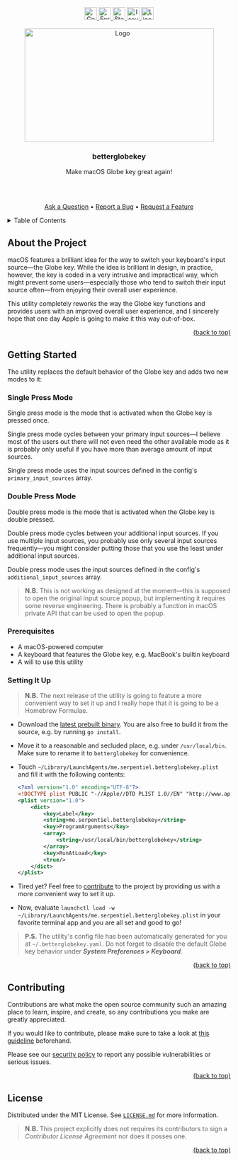 <!-- markdownlint-disable -->
<div id="top"></div>

<div align="center">
  <a href="https://github.com/Serpentiel/betterglobekey/graphs/contributors">
    <img src="https://img.shields.io/github/contributors/Serpentiel/betterglobekey.svg?style=for-the-badge" alt="Contributors" height="28">
  </a>
  <a href="https://github.com/Serpentiel/betterglobekey/network/members">
    <img src="https://img.shields.io/github/forks/Serpentiel/betterglobekey.svg?style=for-the-badge" alt="Forks" height="28">
  </a>
  <a href="https://github.com/Serpentiel/betterglobekey/stargazers">
    <img src="https://img.shields.io/github/stars/Serpentiel/betterglobekey.svg?style=for-the-badge" alt="Stars" height="28">
  </a>
  <a href="https://github.com/Serpentiel/betterglobekey/issues">
    <img src="https://img.shields.io/github/issues/Serpentiel/betterglobekey.svg?style=for-the-badge" alt="Issues" height="28">
  </a>
  <a href="https://github.com/Serpentiel/betterglobekey/blob/main/LICENSE.md">
    <img src="https://img.shields.io/github/license/Serpentiel/betterglobekey.svg?style=for-the-badge" alt="License" height="28">
  </a>
  <br>
  <br>
  <a href="https://github.com/Serpentiel/betterglobekey">
    <img src="https://github.com/Serpentiel/betterglobekey/blob/repo-assets/README.md/logo.png" alt="Logo" width="427" height="256">
  </a>
  <h3>betterglobekey</h3>
  <p>Make macOS Globe key great again!</p>
  <br>
  <br>
  <p>
    <a href="https://github.com/Serpentiel/betterglobekey/issues/new?labels=question&template=01_question.md">Ask a Question</a>
    &bullet;
    <a href="https://github.com/Serpentiel/betterglobekey/issues/new?labels=bug&template=02_bug.md">Report a Bug</a>
    &bullet;
    <a href="https://github.com/Serpentiel/betterglobekey/issues/new?labels=enhancement&template=03_feature.md">Request a Feature</a>
  </p>
</div>
<details>
  <summary>Table of Contents</summary>
  <ul>
    <li>
      <a href="#about-the-project">1. About this Project</a>
    </li>
    <li>
      <a href="#getting-started">2. Getting Started</a>
      <ul>
        <li>
          <a href="#prerequisites">2.1. Prerequisites</a>
        </li>
        <li>
          <a href="#setting-it-up">2.2. Setting It Up</a>
        </li>
      </ul>
    </li>
    <li>
      <a href="#contributing">3. Contributing</a>
    </li>
    <li>
      <a href="#license">4. License</a>
    </li>
  </ul>
</details>
<!-- markdownlint-restore -->

## About the Project

macOS features a brilliant idea for the way to switch your keyboard's input source—the Globe key. While the idea is
brilliant in design, in practice, however, the key is coded in a very intrusive and impractical way, which might
prevent some users—especially those who tend to switch their input source often—from enjoying their overall user
experience.

This utility completely reworks the way the Globe key functions and provides users with an improved overall user
experience, and I sincerely hope that one day Apple is going to make it this way out-of-box.

<!-- markdownlint-disable -->
<p align="right"><a href="#top">(back to top)</a></p>
<!-- markdownlint-restore -->

## Getting Started

The utility replaces the default behavior of the Globe key and adds two new modes to it:

### Single Press Mode

Single press mode is the mode that is activated when the Globe key is pressed once.

Single press mode cycles between your primary input sources—I believe most of the users out there will not even need
the other available mode as it is probably only useful if you have more than average amount of input sources.

Single press mode uses the input sources defined in the config's `primary_input_sources` array.

### Double Press Mode

Double press mode is the mode that is activated when the Globe key is double pressed.

Double press mode cycles between your additional input sources. If you use multiple input sources, you
probably use only several input sources frequently—you might consider putting those that you use the least under
additional input sources.

Double press mode uses the input sources defined in the config's `additional_input_sources` array.

> **N.B.** This is not working as designed at the moment—this is supposed to open the original input source popup, but
> implementing it requires some reverse engineering. There is probably a function in macOS private API that can be used
> to open the popup.

### Prerequisites

- A macOS-powered computer
- A keyboard that features the Globe key, e.g. MacBook's builtin keyboard
- A will to use this utility

### Setting It Up

> **N.B.** The next release of the utility is going to feature a more convenient way to set it up and I really hope
> that it is going to be a Homebrew Formulae.

- Download the [latest prebuilt binary](https://github.com/Serpentiel/betterglobekey/releases/latest). You are also
  free to build it from the source, e.g. by running `go install`.
- Move it to a reasonable and secluded place, e.g. under `/usr/local/bin`. Make sure to rename it to `betterglobekey`
  for convenience.
- Touch `~/Library/LaunchAgents/me.serpentiel.betterglobekey.plist` and fill it with the following contents:

  ```xml
  <?xml version="1.0" encoding="UTF-8"?>
  <!DOCTYPE plist PUBLIC "-//Apple//DTD PLIST 1.0//EN" "http://www.apple.com/DTDs/PropertyList-1.0.dtd">
  <plist version="1.0">
      <dict>
          <key>Label</key>
          <string>me.serpentiel.betterglobekey</string>
          <key>ProgramArguments</key>
          <array>
              <string>/usr/local/bin/betterglobekey</string>
          </array>
          <key>RunAtLoad</key>
          <true/>
      </dict>
  </plist>
  ```

- Tired yet? Feel free to [contribute](#contributing) to the project by providing us with a more convenient way to set
  it up.
- Now, evaluate `launchctl load -w ~/Library/LaunchAgents/me.serpentiel.betterglobekey.plist` in your favorite
  terminal app and you are all set and good to go!

> **P.S.** The utility's config file has been automatically generated for you at `~/.betterglobekey.yaml`.
> Do not forget to disable the default Globe key behavior under **_System Preferences > Keyboard_**.

<!-- markdownlint-disable -->
<p align="right"><a href="#top">(back to top)</a></p>
<!-- markdownlint-restore -->

## Contributing

Contributions are what make the open source community such an amazing place to learn, inspire, and create, so any
contributions you make are greatly appreciated.

If you would like to contribute, please make sure to take a look
at [this guideline](https://github.com/Serpentiel/betterglobekey/blob/main/CONTRIBUTING.md) beforehand.

Please see our [security policy](https://github.com/Serpentiel/betterglobekey/blob/main/SECURITY.md) to report any possible
vulnerabilities or serious issues.

<!-- markdownlint-disable -->
<p align="right"><a href="#top">(back to top)</a></p>
<!-- markdownlint-restore -->

## License

Distributed under the MIT License. See
[`LICENSE.md`](https://github.com/Serpentiel/betterglobekey/blob/main/LICENSE.md) for more information.

> **N.B.** This project explicitly does not requires its contributors to sign a _Contributor License Agreement_ nor does
> it posses one.

<!-- markdownlint-disable -->
<p align="right"><a href="#top">(back to top)</a></p>
<!-- markdownlint-restore -->
